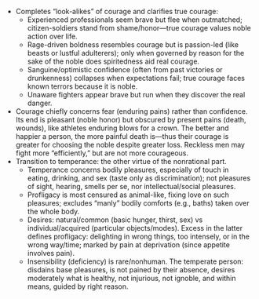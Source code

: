 - Completes “look-alikes” of courage and clarifies true courage:
  - Experienced professionals seem brave but flee when outmatched; citizen-soldiers stand from shame/honor—true courage values noble action over life.
  - Rage-driven boldness resembles courage but is passion-led (like beasts or lustful adulterers); only when governed by reason for the sake of the noble does spiritedness aid real courage.
  - Sanguine/optimistic confidence (often from past victories or drunkenness) collapses when expectations fail; true courage faces known terrors because it is noble.
  - Unaware fighters appear brave but run when they discover the real danger.
- Courage chiefly concerns fear (enduring pains) rather than confidence. Its end is pleasant (noble honor) but obscured by present pains (death, wounds), like athletes enduring blows for a crown. The better and happier a person, the more painful death is—thus their courage is greater for choosing the noble despite greater loss. Reckless men may fight more “efficiently,” but are not more courageous.
- Transition to temperance: the other virtue of the nonrational part.
  - Temperance concerns bodily pleasures, especially of touch in eating, drinking, and sex (taste only as discrimination); not pleasures of sight, hearing, smells per se, nor intellectual/social pleasures.
  - Profligacy is most censured as animal-like, fixing love on such pleasures; excludes “manly” bodily comforts (e.g., baths) taken over the whole body.
  - Desires: natural/common (basic hunger, thirst, sex) vs individual/acquired (particular objects/modes). Excess in the latter defines profligacy: delighting in wrong things, too intensely, or in the wrong way/time; marked by pain at deprivation (since appetite involves pain).
  - Insensibility (deficiency) is rare/nonhuman. The temperate person: disdains base pleasures, is not pained by their absence, desires moderately what is healthy, not injurious, not ignoble, and within means, guided by right reason.